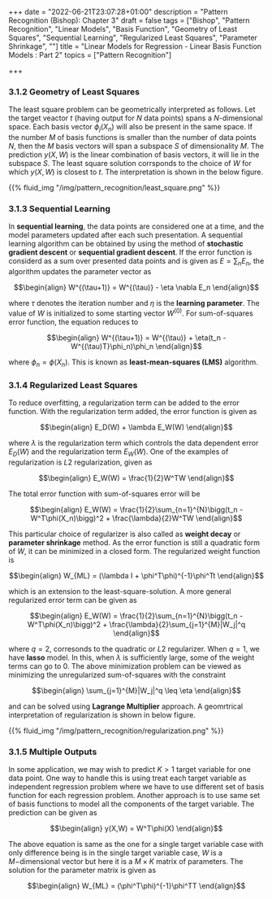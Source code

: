 +++
date = "2022-06-21T23:07:28+01:00"
description = "Pattern Recognition (Bishop): Chapter 3"
draft = false
tags = ["Bishop", "Pattern Recognition", "Linear Models", "Basis Function", "Geometry of Least Squares", "Sequential Learning", "Regularized Least Squares", "Parameter Shrinkage", ""]
title = "Linear Models for Regression - Linear Basis Function Models : Part 2"
topics = ["Pattern Recognition"]

+++

### 3.1.2 Geometry of Least Squares

The least square problem can be geometrically interpreted as follows. Let the target veactor $t$ (having output for $N$ data points) spans a $N$-dimensional space. Each basis vector $\phi_j(X_n)$ will also be present in the same space. If the number $M$ of basis functions is smaller than the number of data points $N$, then the $M$ basis vectors will span a subspace $S$ of dimensionality $M$. The prediction $y(X,W)$ is the linear combination of basis vectors, it will lie in the subspace $S$. The least square solution corrsponds to the choice of $W$ for which $y(X,W)$ is closest to $t$. The interpretation is shown in the below figure.

{{% fluid_img "/img/pattern_recognition/least_square.png" %}}

### 3.1.3 Sequential Learning

In <b>sequential learning</b>, the data points are considered one at a time, and the model parameters updated after each such presentation. A sequential learning algorithm can be obtained by using the method of <b>stochastic gradient descent</b> or <b>sequential gradient descent</b>. If the error function is considerd as a sum over presented data points and is given as $E = \sum_n E_n$, the algorithm updates the parameter vector as

$$\begin{align}
W^{(\tau+1)} = W^{(\tau)} - \eta \nabla E_n
\end{align}$$

where $\tau$ denotes the iteration number and $\eta$ is the <b>learning parameter</b>. The value of $W$ is initialized to some starting vector $W^{(0)}$. For sum-of-squares error function, the equation reduces to 

$$\begin{align}
W^{(\tau+1)} = W^{(\tau)} + \eta(t_n - W^{(\tau)T}\phi_n)\phi_n
\end{align}$$

where $\phi_n = \phi(X_n)$. This is known as <b>least-mean-squares (LMS)</b> algorithm.

### 3.1.4 Regularized Least Squares

To reduce overfitting, a regularization term can be added to the error function. With the regularization term added, the error function is given as

$$\begin{align}
E_D(W) + \lambda E_W(W)
\end{align}$$

where $\lambda$ is the regularization term which controls the data dependent error $E_D(W)$ and the regularization term $E_W(W)$. One of the examples of regularization is $L2$ regularization, given as

$$\begin{align}
E_W(W) = \frac{1}{2}W^TW
\end{align}$$

The total error function with sum-of-squares error will be

$$\begin{align}
E_W(W) = \frac{1}{2}\sum_{n=1}^{N}\bigg(t_n - W^T\phi(X_n)\bigg)^2 + \frac{\lambda}{2}W^TW
\end{align}$$

This particular choice of regularizer is also called as <b>weight decay</b> or <b>parameter shrinkage</b> method. As the error function is still a quadratic form of $W$, it can be minimized in a closed form. The regularized weight function is 

$$\begin{align}
W_{ML} = (\lambda I + \phi^T\phi)^{-1}\phi^Tt
\end{align}$$

which is an extension to the least-square-solution. A more general regularized error term can be given as

$$\begin{align}
E_W(W) = \frac{1}{2}\sum_{n=1}^{N}\bigg(t_n - W^T\phi(X_n)\bigg)^2 + \frac{\lambda}{2}\sum_{j=1}^{M}|W_j|^q
\end{align}$$

where $q=2$, corresonds to the quadratic or $L2$ regularizer. When $q=1$, we have <b>lasso</b> model. In this, when $\lambda$ is sufficiently large, some of the weight terms can go to $0$. The above minimization problem can be viewed as minimizing the unregularized sum-of-squares with the constraint 

$$\begin{align}
\sum_{j=1}^{M}|W_j|^q \leq \eta
\end{align}$$

and can be solved using <b>Lagrange Multiplier</b> approach. A geomrtrical interpretation of regularization is shown in below figure.

{{% fluid_img "/img/pattern_recognition/regularization.png" %}}


### 3.1.5 Multiple Outputs

In some application, we may wish to predict $K>1$ target variable for one data point. One way to handle this is using treat each target variable as independent regression problem where we have to use different set of basis function for each regression problem. Another approach is to use same set of basis functions to model all the components of the target variable. The prediction can be given as

$$\begin{align}
y(X,W) = W^T\phi(X)
\end{align}$$

The above equation is same as the one for a single target variable case with only difference being is in the single target variable case, $W$ is a $M-$dimensional vector but here it is a $M \times K$ matrix of parameters. The solution for the parameter matrix is given as

$$\begin{align}
W_{ML} = (\phi^T\phi)^{-1}\phi^TT
\end{align}$$